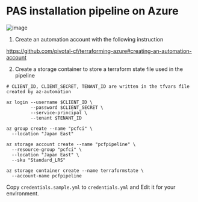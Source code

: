 # PAS installation pipeline on Azure

![image](https://user-images.githubusercontent.com/106908/41267576-e6ecfa02-6e36-11e8-8d7c-85d230e1f9d5.png)


1. Create an automation account with the following instruction

https://github.com/pivotal-cf/terraforming-azure#creating-an-automation-account

2. Create a storage container to store a terraform state file used in the pipeline

```
# CLIENT_ID, CLIENT_SECRET, TENANT_ID are written in the tfvars file created by az-automation

az login --username $CLIENT_ID \
         --password $CLIENT_SECRET \
         --service-principal \
         --tenant $TENANT_ID 

az group create --name "pcfci" \
  --location "Japan East"

az storage account create --name "pcfpipeline" \
  --resource-group "pcfci" \
  --location "Japan East" \
  --sku "Standard_LRS"

az storage container create --name terraformstate \
  --account-name pcfpipeline
```

Copy `credentials.sample.yml` to `credentials.yml` and Edit it for your environment. 